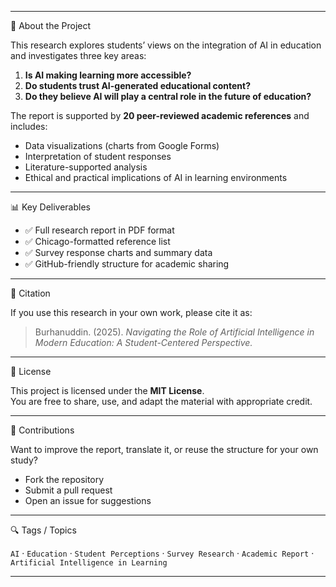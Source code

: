 
---

📑 About the Project

This research explores students’ views on the integration of AI in education and investigates three key areas:
1. **Is AI making learning more accessible?**
2. **Do students trust AI-generated educational content?**
3. **Do they believe AI will play a central role in the future of education?**

The report is supported by **20 peer-reviewed academic references** and includes:
- Data visualizations (charts from Google Forms)
- Interpretation of student responses
- Literature-supported analysis
- Ethical and practical implications of AI in learning environments

---

📊 Key Deliverables

- ✅ Full research report in PDF format  
- ✅ Chicago-formatted reference list  
- ✅ Survey response charts and summary data  
- ✅ GitHub-friendly structure for academic sharing  

---

🔖 Citation

If you use this research in your own work, please cite it as:

> Burhanuddin. (2025). *Navigating the Role of Artificial Intelligence in Modern Education: A Student-Centered Perspective.*

---

📜 License

This project is licensed under the **MIT License**.  
You are free to share, use, and adapt the material with appropriate credit.

---

🤝 Contributions

Want to improve the report, translate it, or reuse the structure for your own study?

- Fork the repository  
- Submit a pull request  
- Open an issue for suggestions

---

🔍 Tags / Topics

`AI` · `Education` · `Student Perceptions` · `Survey Research` · `Academic Report` · `Artificial Intelligence in Learning`

---
